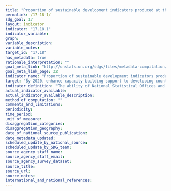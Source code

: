 ```yaml
---
title: "Proportion of sustainable development indicators produced at the national level with full disaggregation when relevant to the target, in accordance with the Fundamental Principles of Official Statistics"
permalink: /17-18-1/
sdg_goal: 17
layout: indicator
indicator: "17.18.1"
indicator_variable: 
graph: 
variable_description: 
variable_notes: 
target_id: "17.18"
has_metadata: true
rationale_interpretation: ""
goal_meta_link: "http://unstats.un.org/sdgs/files/metadata-compilation/Metadata-Goal-17.pdf"
goal_meta_link_page: 32
indicator_name: "Proportion of sustainable development indicators produced at the national level with full disaggregation when relevant to the target, in accordance with the Fundamental Principles of Official Statistics"
target: "By 2020, enhance capacity-building support to developing countries, including for least developed countries and small island developing States, to increase significantly the availability of high-quality, timely and reliable data disaggregated by income, gender, age, race, ethnicity, migratory status, disability, geographic location and other characteristics relevant in national contexts."
indicator_definition: "The ability of National Statistical Offices and other bodies within countries to report on the diversity of SDG indicators is itself a measure of capacity, particularly when we think about the eventual complexity of the indicator framework as well as the points of disaggregation. Right now, a number of the existing indicators are calculated or modeled at global level, and the purpose of this indicator is to measure the shift in that calculation process to the national level. Disaggregation would be assessed on the basis of the language of target 17.18, as well as the metadata and agreements on disaggregation for each indicator itself. The baseline and targets for this indicators will be determined in a later stage using trend data on the MDGs reporting and independent assessments of current capacity of countries for reporting towards the final results framework and indicators for the SDGs."
actual_indicator_available: 
actual_indicator_available_description: 
method_of_computation: ""
comments_and_limitations: 
periodicity: 
time_period: 
unit_of_measure: 
disaggregation_categories: 
disaggregation_geography: 
date_of_national_source_publication: 
date_metadata_updated: 
scheduled_update_by_national_source: 
scheduled_update_by_SDG_team: 
source_agency_staff_name: 
source_agency_staff_email: 
source_agency_survey_dataset: 
source_title: 
source_url: 
source_notes: 
international_and_national_references: 
---
```



